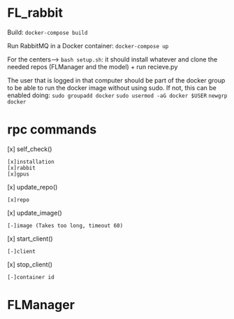  # FL_rabbit
Build:
`docker-compose build`

Run RabbitMQ in a Docker container:
`docker-compose up`


For the centers-->
`bash setup.sh`: it should install whatever and clone the needed repos (FLManager and the model) + run recieve.py


The user that is logged in that computer should be part of the docker group to be able to run the docker image without using sudo. If not, this can be enabled doing: 
`sudo groupadd docker`
`sudo usermod -aG docker $USER`
`newgrp docker`

# rpc commands
[x] self_check()

    [x]installation
    [x]rabbit
    [x]gpus

[x] update_repo()

    [x]repo

[x] update_image()

    [-]image (Takes too long, timeout 60)

[x] start_client()

    [-]client
    
[x] stop_client()

    [-]container id


# FLManager
